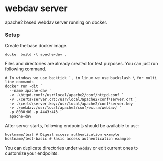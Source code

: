 # webdav server

apache2 based webdav server running on docker.

### Setup

Create the base docker image.

`docker build -t apache-dav .`

Files and directories are already created for test purposes. You can just run following command.

```
# In windows we use backtick `, in linux we use backslash \ for multi line commands
docker run -dit `
  --name apache-dav `
  -v .\httpd.conf:/usr/local/apache2/conf/httpd.conf `
  -v .\certs\server.crt:/usr/local/apache2/conf/server.crt `
  -v .\certs\server.key:/usr/local/apache2/conf/server.key `
  -v .\webdav:/usr/local/apache2/conf/extra/webdav/ `
  -p 8080:80 -p 4443:443 `
  apache-dav
```

After server starts, following endpoints should be available to use:
```
hostname/test # Digest access authentication example
hostname/test-basic # Basic access authentication example
```

You can duplicate directories under `webdav` or edit current ones to customize your endpoints.
